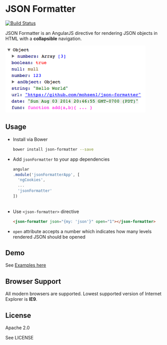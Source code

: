 # JSON Formatter 
[![Build Status](https://travis-ci.org/mohsen1/json-formatter.svg?branch=master)](https://travis-ci.org/mohsen1/json-formatter)

JSON Formatter is an AngularJS directive for rendering JSON objects in HTML with a **collapsible** navigation.

[![Screebshot](./screenshot.png)](http://mohsenweb.com/json-formatter/demo/demo.html)

## Usage

* Install via Bower

  ```bash
  bower install json-formatter --save
  ```
* Add `jsonFormatter` to your app dependencies
  ```js
  angular
  .module('jsonFormatterApp', [
    'ngCookies',
    ...
    'jsonFormatter'
  ])
    
  ```
* Use `<json-formatter>` directive
 
  ```html
  <json-formatter json="{my: 'json'}" open="1"></json-formatter>
  ```
* `open` attribute accepts a number which indicates how many levels rendered JSON should be opened

## Demo
See [Examples here](http://mohsenweb.com/json-formatter/demo/demo.html) 


## Browser Support
All modern browsers are supported. Lowest supported version of Internet Explorer is **IE9**.

## License

Apache 2.0

See LICENSE 
